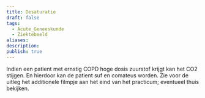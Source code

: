 ```yaml
---
title: Desaturatie
draft: false
tags:
  - Acute_Geneeskunde
  - Ziektebeeld
aliases: 
description: 
publish: true
---
```





Indien een patient met ernstig COPD hoge dosis zuurstof krijgt kan het CO2 stijgen. En hierdoor kan de patient suf en comateus worden. Zie voor de uitleg het additionele filmpje aan het eind van het practicum; eventueel thuis bekijken.